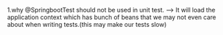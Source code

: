 1.why @SpringbootTest should not be used in unit test.
  --> It will load the application context which has bunch of beans that we may not even care about when writing tests.(this may make our tests slow)
